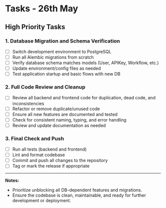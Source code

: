 # Tasks - 26th May

## High Priority Tasks

### 1. Database Migration and Schema Verification
- [ ] Switch development environment to PostgreSQL
- [ ] Run all Alembic migrations from scratch
- [ ] Verify database schema matches models (User, APIKey, Workflow, etc.)
- [ ] Update environment/config files as needed
- [ ] Test application startup and basic flows with new DB

### 2. Full Code Review and Cleanup
- [ ] Review all backend and frontend code for duplication, dead code, and inconsistencies
- [ ] Refactor or remove duplicate/unused code
- [ ] Ensure all new features are documented and tested
- [ ] Check for consistent naming, typing, and error handling
- [ ] Review and update documentation as needed

### 3. Final Check and Push
- [ ] Run all tests (backend and frontend)
- [ ] Lint and format codebase
- [ ] Commit and push all changes to the repository
- [ ] Tag or mark the release if appropriate

---

**Notes:**
- Prioritize unblocking all DB-dependent features and migrations.
- Ensure the codebase is clean, maintainable, and ready for further development or deployment. 